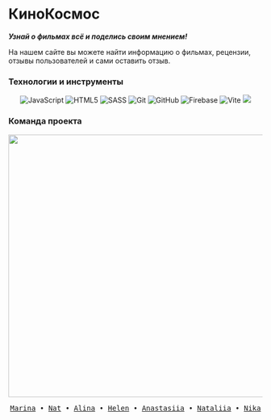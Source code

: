 # КиноКосмос

***Узнай о фильмах всё и поделись своим мнением!***


На нашем сайте вы можете найти информацию о фильмах, рецензии, отзывы пользователей и сами оставить отзыв.


### Технологии и инструменты

<div align="center">
    <img src="https://img.shields.io/badge/javascript-323330?style=for-the-badge&logo=javascript&logoColor=%23F7DF1E" alt="JavaScript"/>
    <img src="https://img.shields.io/badge/html5-E34F26?style=for-the-badge&logo=html5&logoColor=white" alt="HTML5"/>
    <img src="https://img.shields.io/badge/sass-CF649A?style=for-the-badge&logo=Sass&logoColor=white" alt="SASS"/>
    <img src="https://img.shields.io/badge/git-%23F05033?style=for-the-badge&logo=git&logoColor=white" alt="Git"/>
    <img src="https://img.shields.io/badge/github-121011?style=for-the-badge&logo=github&logoColor=white" alt="GitHub"/>
    <img src="https://img.shields.io/badge/Firebase-039BE5?style=for-the-badge&logo=Firebase&logoColor=white" alt="Firebase"/>
    <img src="https://img.shields.io/badge/vite-646CFF.svg?style=for-the-badge&logo=Vite&logoColor=white" alt="Vite"/>
    <a title="Kinopoisk Unofficial API" href="https://kinopoiskapiunofficial.tech/">
        <img src="https://img.shields.io/badge/api-1B1818?style=for-the-badge"/>
    </a>
</div>


### Команда проекта

<div align="center">
    <a href="https://github.com/MarinaIatsuk/F64_JS2_Project/graphs/contributors">
        <img src="https://contrib.rocks/image?repo=MarinaIatsuk/F64_JS2_Project" width="520"/>
    </a>
</div>




<p align="center">
  <samp>
    <a href="https://github.com/MarinaIatsuk">Marina</a> •
    <a href="https://github.com/fukuniji">Nat</a> •
    <a href="https://github.com/AlinaSun0201">Alina</a> •
    <a href="https://github.com/Chuchundra009">Helen</a> •
    <a href="https://github.com/Yanastya89">Anastasiia</a> •
    <a href="https://github.com/slastinatalia">Nataliia</a> •
    <a href="https://github.com/NikaAzizova">Nika</a>
  </samp>
</p>
